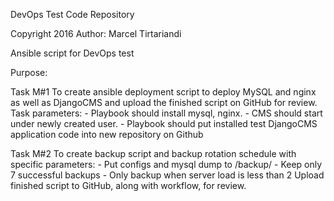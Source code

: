 DevOps Test Code Repository

Copyright 2016
Author: Marcel Tirtariandi

Ansible script for DevOps test

Purpose: 

Task M#1
To create ansible deployment script to deploy MySQL and nginx as well as DjangoCMS and upload the finished script on GitHub for review.
Task parameters:
	- Playbook should install mysql, nginx.
	- CMS should start under newly created user.
	- Playbook should put installed test DjangoCMS application code into new repository on Github

Task M#2
To create backup script and backup rotation schedule with specific parameters:
	- Put configs and mysql dump to /backup/
	- Keep only 7 successful backups
	- Only backup when server load is less than 2
Upload finished script to GitHub, along with workflow, for review.
